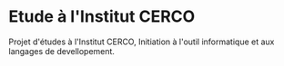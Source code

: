 # Etude à l'Institut CERCO

Projet d'études à l'Institut CERCO,
Initiation à l'outil informatique et aux langages de devellopement.
